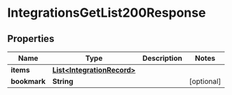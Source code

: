 

# IntegrationsGetList200Response


## Properties

| Name | Type | Description | Notes |
|------------ | ------------- | ------------- | -------------|
|**items** | [**List&lt;IntegrationRecord&gt;**](IntegrationRecord.md) |  |  |
|**bookmark** | **String** |  |  [optional] |



